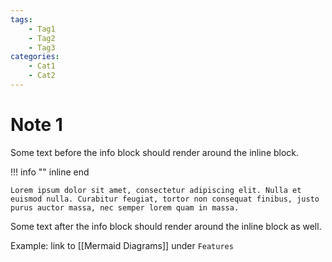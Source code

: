 ```yaml
---
tags:
    - Tag1
    - Tag2
    - Tag3
categories:
    - Cat1
    - Cat2
---
```


# Note 1

Some text before the info block should render around the inline block.

!!! info "" inline end

    Lorem ipsum dolor sit amet, consectetur adipiscing elit. Nulla et euismod nulla. Curabitur feugiat, tortor non consequat finibus, justo purus auctor massa, nec semper lorem quam in massa.

Some text after the info block should render around the inline block as well.

Example: link to [[Mermaid Diagrams]] under `Features`